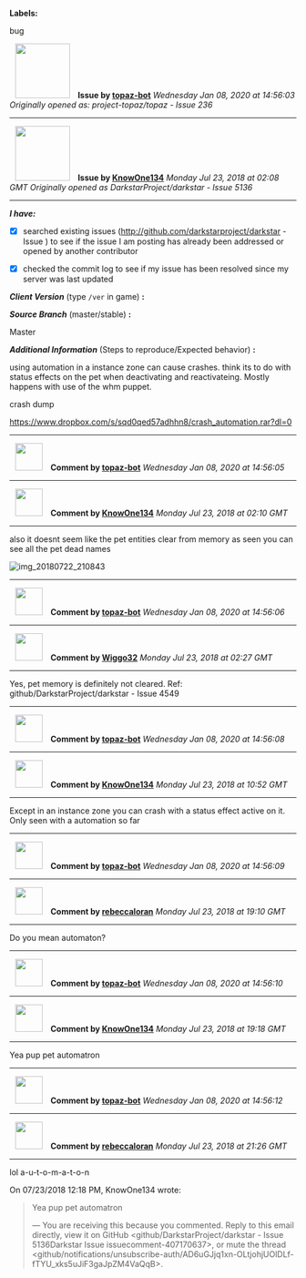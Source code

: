 **Labels:**

bug



<a href="https://github.com/topaz-bot"><img src="https://avatars3.githubusercontent.com/u/59651103?v=4" width="96" height="96" hspace="10"></img></a> **Issue by [topaz-bot](https://github.com/topaz-bot)**
_Wednesday Jan 08, 2020 at 14:56:03_
_Originally opened as: project-topaz/topaz - Issue 236_

----

<a href="https://github.com/KnowOne134"><img src="https://avatars3.githubusercontent.com/u/35616771?v=4"  width="96" height="96" hspace="10"></img></a> **Issue by [KnowOne134](https://github.com/KnowOne134)**
_Monday Jul 23, 2018 at 02:08 GMT_
_Originally opened as DarkstarProject/darkstar - Issue 5136_

----

<!-- place 'x' mark between square [] brackets to checkmark box -->

**_I have:_**

- [x] searched existing issues (http://github.com/darkstarproject/darkstar - Issue ) to see if the issue I am posting has already been addressed or opened by another contributor
- [x] checked the commit log to see if my issue has been resolved since my server was last updated


<!-- Issues will be closed without being looked into if the following information is missing (unless its not applicable). -->

**_Client Version_** (type `/ver` in game) **:** 


**_Source Branch_** (master/stable) **:** 
Master

<!-- If there is a server you know we can reproduce this on right now, please mention it here. -->
**_Additional Information_** (Steps to reproduce/Expected behavior) **:** 
using automation in a instance zone can cause crashes. think its to do with status effects on the pet when deactivating and reactivateing.  Mostly happens with use of the whm puppet.
crash dump

https://www.dropbox.com/s/sqd0qed57adhhn8/crash_automation.rar?dl=0




----
<a href="https://github.com/topaz-bot"><img src="https://avatars3.githubusercontent.com/u/59651103?v=4" width="48" height="48" hspace="10"></img></a> **Comment by [topaz-bot](https://github.com/topaz-bot)**
_Wednesday Jan 08, 2020 at 14:56:05_

----

<a href="https://github.com/KnowOne134"><img src="https://avatars3.githubusercontent.com/u/35616771?v=4"  width="48" height="48" hspace="10"></img></a> **Comment by [KnowOne134](https://github.com/KnowOne134)**
_Monday Jul 23, 2018 at 02:10 GMT_

----

also it doesnt seem like the pet entities clear from memory as seen you can see all the pet dead names

![img_20180722_210843](https://user-images.githubusercontent.com/35616771/43053682-9cb27cb4-8df3-11e8-8bf0-60655868c9fc.png)



----
<a href="https://github.com/topaz-bot"><img src="https://avatars3.githubusercontent.com/u/59651103?v=4" width="48" height="48" hspace="10"></img></a> **Comment by [topaz-bot](https://github.com/topaz-bot)**
_Wednesday Jan 08, 2020 at 14:56:06_

----

<a href="https://github.com/Wiggo32"><img src="https://avatars2.githubusercontent.com/u/30469395?v=4"  width="48" height="48" hspace="10"></img></a> **Comment by [Wiggo32](https://github.com/Wiggo32)**
_Monday Jul 23, 2018 at 02:27 GMT_

----

Yes, pet memory is definitely not cleared.  Ref: github/DarkstarProject/darkstar - Issue 4549



----
<a href="https://github.com/topaz-bot"><img src="https://avatars3.githubusercontent.com/u/59651103?v=4" width="48" height="48" hspace="10"></img></a> **Comment by [topaz-bot](https://github.com/topaz-bot)**
_Wednesday Jan 08, 2020 at 14:56:08_

----

<a href="https://github.com/KnowOne134"><img src="https://avatars3.githubusercontent.com/u/35616771?v=4"  width="48" height="48" hspace="10"></img></a> **Comment by [KnowOne134](https://github.com/KnowOne134)**
_Monday Jul 23, 2018 at 10:52 GMT_

----

Except in an instance zone you can crash with a status effect active on it. Only seen with a automation so far



----
<a href="https://github.com/topaz-bot"><img src="https://avatars3.githubusercontent.com/u/59651103?v=4" width="48" height="48" hspace="10"></img></a> **Comment by [topaz-bot](https://github.com/topaz-bot)**
_Wednesday Jan 08, 2020 at 14:56:09_

----

<a href="https://github.com/rebeccaloran"><img src="https://avatars1.githubusercontent.com/u/4107800?v=4"  width="48" height="48" hspace="10"></img></a> **Comment by [rebeccaloran](https://github.com/rebeccaloran)**
_Monday Jul 23, 2018 at 19:10 GMT_

----

Do you mean automaton?



----
<a href="https://github.com/topaz-bot"><img src="https://avatars3.githubusercontent.com/u/59651103?v=4" width="48" height="48" hspace="10"></img></a> **Comment by [topaz-bot](https://github.com/topaz-bot)**
_Wednesday Jan 08, 2020 at 14:56:10_

----

<a href="https://github.com/KnowOne134"><img src="https://avatars3.githubusercontent.com/u/35616771?v=4"  width="48" height="48" hspace="10"></img></a> **Comment by [KnowOne134](https://github.com/KnowOne134)**
_Monday Jul 23, 2018 at 19:18 GMT_

----

Yea pup pet automatron



----
<a href="https://github.com/topaz-bot"><img src="https://avatars3.githubusercontent.com/u/59651103?v=4" width="48" height="48" hspace="10"></img></a> **Comment by [topaz-bot](https://github.com/topaz-bot)**
_Wednesday Jan 08, 2020 at 14:56:12_

----

<a href="https://github.com/rebeccaloran"><img src="https://avatars1.githubusercontent.com/u/4107800?v=4"  width="48" height="48" hspace="10"></img></a> **Comment by [rebeccaloran](https://github.com/rebeccaloran)**
_Monday Jul 23, 2018 at 21:26 GMT_

----

lol a-u-t-o-m-a-t-o-n


On 07/23/2018 12:18 PM, KnowOne134 wrote:
>
> Yea pup pet automatron
>
> —
> You are receiving this because you commented.
> Reply to this email directly, view it on GitHub 
> <github/DarkstarProject/darkstar - Issue 5136Darkstar Issue issuecomment-407170637>, 
> or mute the thread 
> <github/notifications/unsubscribe-auth/AD6uGJjq1xn-OLtjohjUOlDLf-fTYU_xks5uJiF3gaJpZM4VaQqB>.
>



